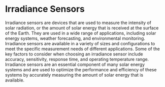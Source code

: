 # Irradiance Sensors

Irradiance sensors are devices that are used to measure the intensity of solar radiation, or the amount of solar energy that is received at the surface of the Earth. They are used in a wide range of applications, including solar energy systems, weather forecasting, and environmental monitoring. Irradiance sensors are available in a variety of sizes and configurations to meet the specific measurement needs of different applications. Some of the key factors to consider when choosing an irradiance sensor include accuracy, sensitivity, response time, and operating temperature range. Irradiance sensors are an essential component of many solar energy systems and are used to optimize the performance and efficiency of these systems by accurately measuring the amount of solar energy that is available.
